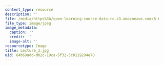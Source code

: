 ```yaml
---
content_type: resource
description: ''
file: /media/https%3A/open-learning-course-data-rc.s3.amazonaws.com/8-03sc-physics-iii-vibrations-and-waves-fall-2016/84b69addd02c19ca5f325c0119204e78_Lecture_3.jpg
file_type: image/jpeg
image_metadata:
  caption: ''
  credit: ''
  image-alt: ''
resourcetype: Image
title: Lecture_3.jpg
uid: 84b69add-d02c-19ca-5f32-5c0119204e78
---
```

